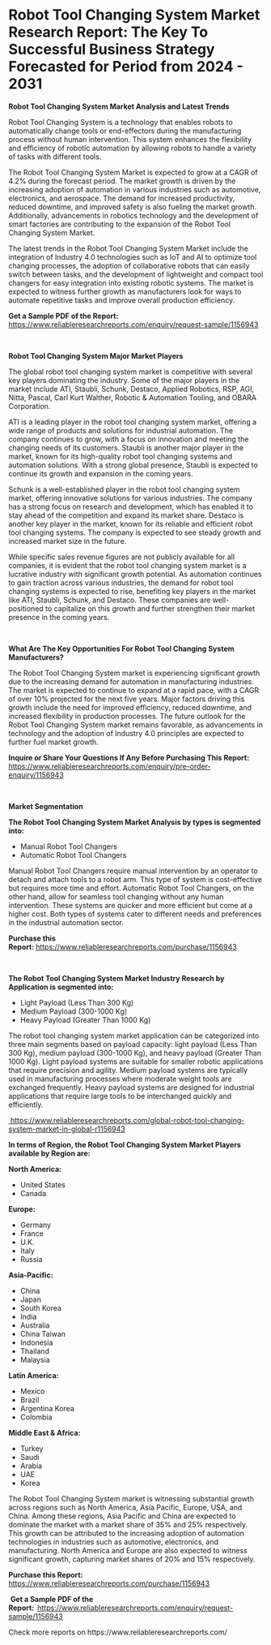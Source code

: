 <p><h1>Robot Tool Changing System Market Research Report: The Key To Successful Business Strategy Forecasted for Period from 2024 - 2031</h1></p><p><strong>Robot Tool Changing System Market Analysis and Latest Trends</strong></p>
<p><p>Robot Tool Changing System is a technology that enables robots to automatically change tools or end-effectors during the manufacturing process without human intervention. This system enhances the flexibility and efficiency of robotic automation by allowing robots to handle a variety of tasks with different tools.</p><p>The Robot Tool Changing System Market is expected to grow at a CAGR of 4.2% during the forecast period. The market growth is driven by the increasing adoption of automation in various industries such as automotive, electronics, and aerospace. The demand for increased productivity, reduced downtime, and improved safety is also fueling the market growth. Additionally, advancements in robotics technology and the development of smart factories are contributing to the expansion of the Robot Tool Changing System Market.</p><p>The latest trends in the Robot Tool Changing System Market include the integration of Industry 4.0 technologies such as IoT and AI to optimize tool changing processes, the adoption of collaborative robots that can easily switch between tasks, and the development of lightweight and compact tool changers for easy integration into existing robotic systems. The market is expected to witness further growth as manufacturers look for ways to automate repetitive tasks and improve overall production efficiency.</p></p>
<p><strong>Get a Sample PDF of the Report:&nbsp;</strong> <a href="https://www.reliableresearchreports.com/enquiry/request-sample/1156943">https://www.reliableresearchreports.com/enquiry/request-sample/1156943</a></p>
<p>&nbsp;</p>
<p><strong>Robot Tool Changing System Major Market Players</strong></p>
<p><p>The global robot tool changing system market is competitive with several key players dominating the industry. Some of the major players in the market include ATI, Staubli, Schunk, Destaco, Applied Robotics, RSP, AGI, Nitta, Pascal, Carl Kurt Walther, Robotic & Automation Tooling, and OBARA Corporation.</p><p>ATI is a leading player in the robot tool changing system market, offering a wide range of products and solutions for industrial automation. The company continues to grow, with a focus on innovation and meeting the changing needs of its customers. Staubli is another major player in the market, known for its high-quality robot tool changing systems and automation solutions. With a strong global presence, Staubli is expected to continue its growth and expansion in the coming years.</p><p>Schunk is a well-established player in the robot tool changing system market, offering innovative solutions for various industries. The company has a strong focus on research and development, which has enabled it to stay ahead of the competition and expand its market share. Destaco is another key player in the market, known for its reliable and efficient robot tool changing systems. The company is expected to see steady growth and increased market size in the future.</p><p>While specific sales revenue figures are not publicly available for all companies, it is evident that the robot tool changing system market is a lucrative industry with significant growth potential. As automation continues to gain traction across various industries, the demand for robot tool changing systems is expected to rise, benefiting key players in the market like ATI, Staubli, Schunk, and Destaco. These companies are well-positioned to capitalize on this growth and further strengthen their market presence in the coming years.</p></p>
<p>&nbsp;</p>
<p><strong>What Are The Key Opportunities For Robot Tool Changing System Manufacturers?</strong></p>
<p><p>The Robot Tool Changing System market is experiencing significant growth due to the increasing demand for automation in manufacturing industries. The market is expected to continue to expand at a rapid pace, with a CAGR of over 10% projected for the next five years. Major factors driving this growth include the need for improved efficiency, reduced downtime, and increased flexibility in production processes. The future outlook for the Robot Tool Changing System market remains favorable, as advancements in technology and the adoption of Industry 4.0 principles are expected to further fuel market growth.</p></p>
<p><strong>Inquire or Share Your Questions If Any Before Purchasing This Report:</strong> <a href="https://www.reliableresearchreports.com/enquiry/pre-order-enquiry/1156943">https://www.reliableresearchreports.com/enquiry/pre-order-enquiry/1156943</a></p>
<p>&nbsp;</p>
<p><strong>Market Segmentation</strong></p>
<p><strong>The Robot Tool Changing System Market Analysis by types is segmented into:</strong></p>
<p><ul><li>Manual Robot Tool Changers</li><li>Automatic Robot Tool Changers</li></ul></p>
<p><p>Manual Robot Tool Changers require manual intervention by an operator to detach and attach tools to a robot arm. This type of system is cost-effective but requires more time and effort. Automatic Robot Tool Changers, on the other hand, allow for seamless tool changing without any human intervention. These systems are quicker and more efficient but come at a higher cost. Both types of systems cater to different needs and preferences in the industrial automation sector.</p></p>
<p><strong>Purchase this Report:&nbsp;</strong><a href="https://www.reliableresearchreports.com/purchase/1156943">https://www.reliableresearchreports.com/purchase/1156943</a></p>
<p>&nbsp;</p>
<p><strong>The Robot Tool Changing System Market Industry Research by Application is segmented into:</strong></p>
<p><ul><li>Light Payload (Less Than 300 Kg)</li><li>Medium Payload (300-1000 Kg)</li><li>Heavy Payload (Greater Than 1000 Kg)</li></ul></p>
<p><p>The robot tool changing system market application can be categorized into three main segments based on payload capacity: light payload (Less Than 300 Kg), medium payload (300-1000 Kg), and heavy payload (Greater Than 1000 Kg). Light payload systems are suitable for smaller robotic applications that require precision and agility. Medium payload systems are typically used in manufacturing processes where moderate weight tools are exchanged frequently. Heavy payload systems are designed for industrial applications that require large tools to be interchanged quickly and efficiently.</p></p>
<p><a href="https://www.reliableresearchreports.com/global-robot-tool-changing-system-market-in-global-r1156943">&nbsp;https://www.reliableresearchreports.com/global-robot-tool-changing-system-market-in-global-r1156943</a></p>
<p><strong>In terms of Region, the Robot Tool Changing System Market Players available by Region are:</strong></p>
<p>
    <p> <strong> North America: </strong>
        <ul>
            <li>United States</li>
            <li>Canada</li>
        </ul>
        </p> 
    <p> <strong> Europe: </strong>
        <ul>
            <li>Germany</li>
            <li>France</li>
            <li>U.K.</li>
            <li>Italy</li>
            <li>Russia</li>
        </ul>
        </p> 
    <p> <strong> Asia-Pacific: </strong>
        <ul>
            <li>China</li>
            <li>Japan</li>
            <li>South Korea</li>
            <li>India</li>
            <li>Australia</li>
            <li>China Taiwan</li>
            <li>Indonesia</li>
            <li>Thailand</li>
            <li>Malaysia</li>
        </ul>
        </p> 
    <p> <strong> Latin America: </strong>
        <ul>
            <li>Mexico</li>
            <li>Brazil</li>
            <li>Argentina Korea</li>
            <li>Colombia</li>
        </ul>
        </p> 
    <p> <strong> Middle East & Africa: </strong>
        <ul>
            <li>Turkey</li>
            <li>Saudi</li>
            <li>Arabia</li>
            <li>UAE</li>
            <li>Korea</li>
        </ul>
    </p>
    </p>
<p><p>The Robot Tool Changing System market is witnessing substantial growth across regions such as North America, Asia Pacific, Europe, USA, and China. Among these regions, Asia Pacific and China are expected to dominate the market with a market share of 35% and 25% respectively. This growth can be attributed to the increasing adoption of automation technologies in industries such as automotive, electronics, and manufacturing. North America and Europe are also expected to witness significant growth, capturing market shares of 20% and 15% respectively.</p></p>
<p><strong>Purchase this Report: </strong><a href="https://www.reliableresearchreports.com/purchase/1156943">https://www.reliableresearchreports.com/purchase/1156943</a></p>
<p>&nbsp;<strong>Get a Sample PDF of the Report:&nbsp;&nbsp;</strong><a href="https://www.reliableresearchreports.com/enquiry/request-sample/1156943">https://www.reliableresearchreports.com/enquiry/request-sample/1156943</a></p>
<p><strong></strong></p>
<p>Check more reports on https://www.reliableresearchreports.com/</p>